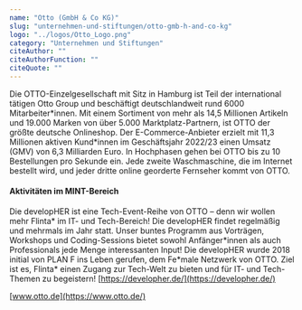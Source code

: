 ```yaml
---
name: "Otto (GmbH & Co KG)"
slug: "unternehmen-und-stiftungen/otto-gmb-h-and-co-kg"
logo: "../logos/Otto_Logo.png"
category: "Unternehmen und Stiftungen"
citeAuthor: ""
citeAuthorFunction: ""
citeQuote: ""
---
```


Die OTTO-Einzelgesellschaft mit Sitz in Hamburg ist Teil der international tätigen Otto Group und beschäftigt deutschlandweit rund 6000 Mitarbeiter\*innen. Mit einem Sortiment von mehr als 14,5 Millionen Artikeln und 19.000 Marken von über 5.000 Marktplatz-Partnern, ist OTTO der größte deutsche Onlineshop. Der E-Commerce-Anbieter erzielt mit 11,3 Millionen aktiven Kund\*innen im Geschäftsjahr 2022/23 einen Umsatz (GMV) von 6,3 Milliarden Euro. In Hochphasen gehen bei OTTO bis zu 10 Bestellungen pro Sekunde ein. Jede zweite Waschmaschine, die im Internet bestellt wird, und jeder dritte online georderte Fernseher kommt von OTTO.

#### Aktivitäten im MINT-Bereich

Die developHER ist eine Tech-Event-Reihe von OTTO – denn wir wollen mehr Flinta\* im IT- und Tech-Bereich! Die developHER findet regelmäßig und mehrmals im Jahr statt. Unser buntes Programm aus Vorträgen, Workshops und Coding-Sessions bietet sowohl Anfänger\*innen als auch Professionals jede Menge interessanten Input! Die developHER wurde 2018 initial von PLAN F ins Leben gerufen, dem Fe\*male Netzwerk von OTTO. Ziel ist es, Flinta\* einen Zugang zur Tech-Welt zu bieten und für IT- und Tech-Themen zu begeistern! [https://developher.de/](https://developher.de/)

[www.otto.de](https://www.otto.de/)
